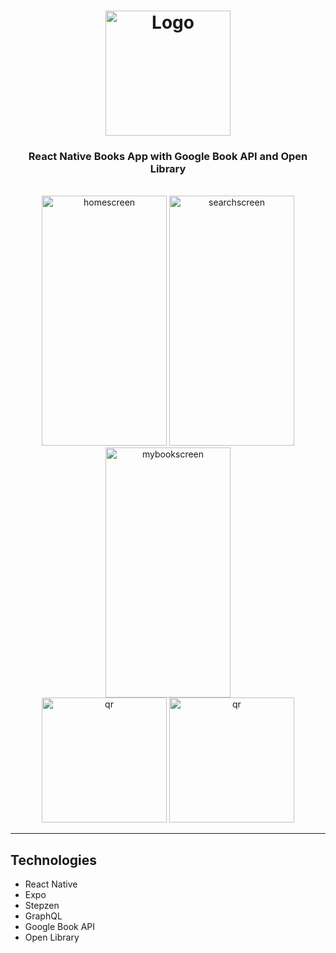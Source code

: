 <h1 align="center">
  <img width="200px" src="https://static.wikia.nocookie.net/logopedia/images/c/cb/Ibooks_2013.png/revision/latest?cb=20210617154636" alt="Logo" />
  <br />
</h1>

<h3 align="center">
   React Native Books App with Google Book API and Open Library</a>
</h3>


<div style="display: inline_block" align="center"><br>
  <img width="200px" height="400px" style="object-fit: contain" src="https://user-images.githubusercontent.com/75967993/203349170-4dd6b632-e982-4651-8779-09a9b914f8a8.png" alt="homescreen"/>
  <img width="200px" height="400px"" style="object-fit: contain" src="https://user-images.githubusercontent.com/75967993/203349176-5b0e3f94-e57a-4445-a775-095afb035c48.png" alt="searchscreen" />
  <img width="200px" height="400px"" style="object-fit: contain" src="https://user-images.githubusercontent.com/75967993/203349175-d7482ae1-2ba6-427e-a8be-28af083536c0.png" alt="mybookscreen" />
</div>

<div align="center">
  <a href="#"><img src="https://qr.expo.dev/expo-go?owner=flexnerr&slug=BooksApp&releaseChannel=default&host=exp.host" alt="qr" width="200" height="200" /></a>
  <a href="#"><img src="https://user-images.githubusercontent.com/99184393/182557606-b36f2540-1260-42bf-b547-ed5832e3615e.png" alt="qr" width="200" height="200" /></a>
</div>

---

## Technologies

- React Native
- Expo
- Stepzen
- GraphQL
- Google Book API
- Open Library 
